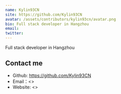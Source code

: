 ```yaml
---
name: Kylin93CN
site: https://github.com/Kylin93CN
avatar: /assets/contributors/kylin93cn/avatar.png
bio: Full stack developer in Hangzhou
email: 
twitter: 
---
```


Full stack developer in Hangzhou

## Contact me

- Github: <https://github.com/Kylin93CN>
- Email：<>
- Website: <>
